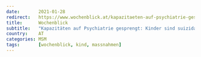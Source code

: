 ```yaml
---
date:       2021-01-28
redirect:   https://www.wochenblick.at/kapazitaeten-auf-psychiatrie-gesprengt-kinder-sind-suizidal-wegen-corona/
title:      Wochenblick
subtitle:   "Kapazitäten auf Psychiatrie gesprengt: Kinder sind suizidal wegen Corona"
country:    AT
categories: MSM
tags:       [wochenblick, kind, massnahmen]
---
```

